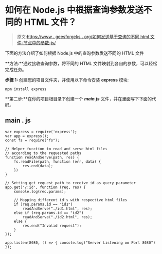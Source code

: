 # 如何在 Node.js 中根据查询参数发送不同的 HTML 文件？

> 原文:[https://www . geesforgeks . org/如何发送基于查询的不同 html 文件-节点中的参数-js/](https://www.geeksforgeeks.org/how-to-send-different-html-files-based-on-query-parameters-in-node-js/)

下面的方法介绍了如何根据 Node.js 中的查询参数发送不同的 HTML 文件

**方法:**通过接收查询参数，将不同的 HTML 文件映射到各自的参数，可以轻松完成任务。

**步骤 1:** 创建您的项目文件夹，并使用以下命令安装 **express** 模块:

```
npm install express
```

**第二步:**在你的项目根目录下创建一个 ***main.js*** 文件，并在里面写下下面的代码。

## main . js

```
var express = require('express');
var app = express();
const fs = require("fs");

// Helper function to read and serve html files 
// according to the requested paths 
function readAndServe(path, res) {
    fs.readFile(path, function (err, data) {
        res.end(data);
    })
}

// Setting get request path to receive id as query parameter 
app.get('/:id', function (req, res) {
    console.log(req.params);

    // Mapping different id's with respective html files
    if (req.params.id == "id1")
        readAndServe("./id1.html", res);
    else if (req.params.id == "id2")
        readAndServe("./id2.html", res);
    else {
        res.end("Invalid request");
    }
});

app.listen(8080, () => { console.log("Server Listening on Port 8080") });
```